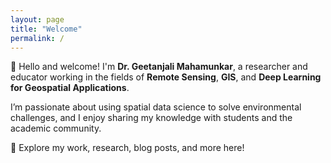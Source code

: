 ```yaml
---
layout: page
title: "Welcome"
permalink: /
---
```


👋 Hello and welcome! I'm **Dr. Geetanjali Mahamunkar**, a researcher and educator working in the fields of **Remote Sensing**, **GIS**, and **Deep Learning for Geospatial Applications**.

I’m passionate about using spatial data science to solve environmental challenges, and I enjoy sharing my knowledge with students and the academic community.

📌 Explore my work, research, blog posts, and more here!

